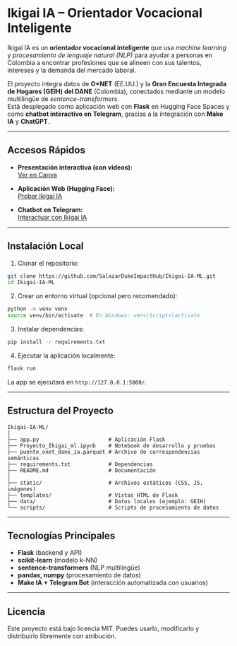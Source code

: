 # Ikigai IA – Orientador Vocacional Inteligente

Ikigai IA es un **orientador vocacional inteligente** que usa *machine learning* y *procesamiento de lenguaje natural (NLP)* para ayudar a personas en Colombia a encontrar profesiones que se alineen con sus talentos, intereses y la demanda del mercado laboral.

El proyecto integra datos de **O*NET** (EE.UU.) y la **Gran Encuesta Integrada de Hogares (GEIH) del DANE** (Colombia), conectados mediante un modelo multilingüe de *sentence-transformers*.  
Está desplegado como aplicación web con **Flask** en Hugging Face Spaces y como **chatbot interactivo en Telegram**, gracias a la integración con **Make IA** y **ChatGPT**.

---

## Accesos Rápidos

- **Presentación interactiva (con videos):**  
  [Ver en Canva](https://www.canva.com/design/DAGtnSawH0U/NJgsoV12p8wCuanNwrZ1-Q/view?utm_content=DAGtnSawH0U&utm_campaign=designshare&utm_medium=link2&utm_source=uniquelinks&utlId=h49a32ea943)

- **Aplicación Web (Hugging Face):**  
  [Probar Ikigai IA](https://huggingface.co/spaces/jennifersalazarduke/ikigai-ia)

- **Chatbot en Telegram:**  
  [Interactuar con Ikigai IA](https://t.me/IkigaiML_bot)

---

## Instalación Local

1. Clonar el repositorio:

```bash
git clone https://github.com/SalazarDukeImpactHub/Ikigai-IA-ML.git
cd Ikigai-IA-ML
```

2. Crear un entorno virtual (opcional pero recomendado):

```bash
python -m venv venv
source venv/bin/activate  # En Windows: venv\Scripts\activate
```

3. Instalar dependencias:

```bash
pip install -r requirements.txt
```

4. Ejecutar la aplicación localmente:

```bash
flask run
```

La app se ejecutará en `http://127.0.0.1:5000/`.

---

## Estructura del Proyecto

```
Ikigai-IA-ML/
│
├── app.py                      # Aplicación Flask
├── Proyecto_Ikigai_ml.ipynb    # Notebook de desarrollo y pruebas
├── puente_onet_dane_ia.parquet # Archivo de correspondencias semánticas
├── requirements.txt            # Dependencias
├── README.md                   # Documentación
│
├── static/                     # Archivos estáticos (CSS, JS, imágenes)
├── templates/                  # Vistas HTML de Flask
├── data/                       # Datos locales (ejemplo: GEIH)
└── scripts/                    # Scripts de procesamiento de datos
```

---

## Tecnologías Principales

- **Flask** (backend y API)
- **scikit-learn** (modelo k-NN)
- **sentence-transformers** (NLP multilingüe)
- **pandas, numpy** (procesamiento de datos)
- **Make IA + Telegram Bot** (interacción automatizada con usuarios)

---

## Licencia

Este proyecto está bajo licencia MIT. Puedes usarlo, modificarlo y distribuirlo libremente con atribución.
